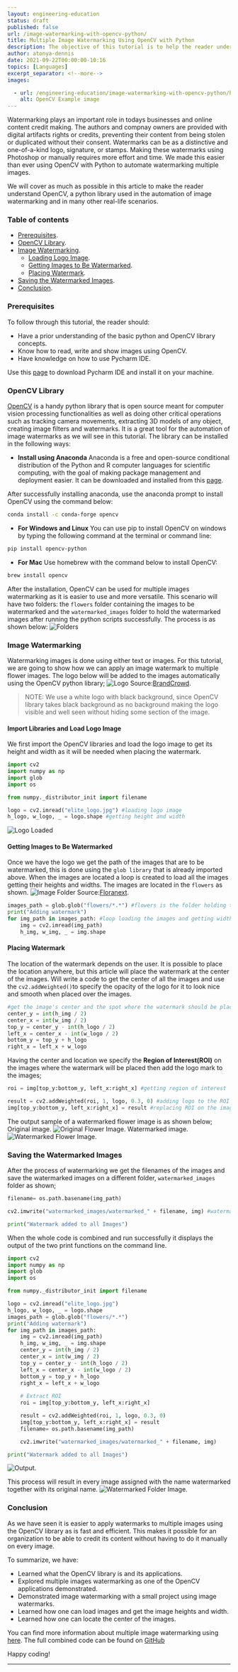 ```yaml
---
layout: engineering-education
status: draft
published: false
url: /image-watermarking-with-opencv-python/
title: Multiple Image Watermarking Using OpenCV with Python
description: The objective of this tutorial is to help the reader understand the concept of how one can automate the process of image watermarking on multiple images with less effort and time.
author: atonya-dennis
date: 2021-09-22T00:00:00-10:16
topics: [Languages]
excerpt_separator: <!--more-->
images:

  - url: /engineering-education/image-watermarking-with-opencv-python/hero.jpg
    alt: OpenCV Example image
---
```


Watermarking plays an important role in todays businesses and online content credit making. The authors and compnay owners are provided with digital artifacts rights or credits, preventing their content from being stolen or duplicated without their consent. Watermarks can be as a distinctive and one-of-a-kind logo, signature, or stamps. Making these watermarks using Photoshop or manually requires more effort and time. We made this easier than ever using OpenCV with Python to automate watermarking multiple images.     
<!--more-->
We will cover as much as possible in this article to make the reader understand OpenCV, a python library used in the automation of image watermarking and in many other real-life scenarios.

### Table of contents

- [Prerequisites](#prerequisites).
- [OpenCV Library](#opencv-library).
- [Image Watermarking](#image-watermarking).
  - [Loading Logo Image](#loading-logo-image).
  - [Getting Images to Be Watermarked](#getting-images-to-be-watermarked).
  - [Placing Watermark](#placing-watermark).
- [Saving the Watermarked Images](#saving-the-watermarked-images).
- [Conclusion](#conclusion).

### Prerequisites
To follow through this tutorial, the reader should:
- Have a prior understanding of the basic python and OpenCV library concepts.
- Know how to read, write and show images using OpenCV.
- Have knowledge on how to use Pycharm IDE.

Use this [page](https://www.jetbrains.com/pycharm/download/#section=windows) to download Pycharm IDE and install it on your machine.

### OpenCV Library
[OpenCV](https://www.mygreatlearning.com/blog/opencv-tutorial-in-python/) is a handy python library that is open source meant for computer vision processing functionalities as well as doing other critical operations such as tracking camera movements, extracting 3D models of any object, creating image filters and watermarks. It is a great tool for the automation of image watermarks as we will see in this tutorial.
The library can be installed in the following ways:
- **Install using Anaconda**
Anaconda is a free and open-source conditional distribution of the Python and R computer languages for scientific computing, with the goal of making package management and deployment easier. It can be downloaded and installed from this [page](https://www.anaconda.com/products/individual).

After successfully installing anaconda, use the anaconda prompt to install OpenCV using the command below:

```bash
conda install -c conda-forge opencv 
```
- **For Windows and Linux**
You can use pip to install OpenCV on windows by typing the following command at the terminal or command line:

```bash
pip install opencv-python
```
- **For Mac**
Use homebrew with the command below to install OpenCV:

```bash
brew install opencv
``` 
After the installation, OpenCV can be used for multiple images watermarking as it is easier to use and more versatile. This scenario will have two folders: the `flowers` folder containing the images to be watermarked and the `watermarked_images` folder to hold the watermarked images after running the python scripts successfully. The process is as shown below: 
![Folders](/engineering-education/image-watermarking-with-opencv-python/folder.jpg)

### Image Watermarking
Watermarking images is done using either text or images. For this tutorial, we are going  to show how we can apply an image watermark to multiple flower images. 
The logo below will be added to the images automatically using the OpenCV python library;
![Logo](/engineering-education/image-watermarking-with-opencv-python/logo.jpg)
Source:[BrandCrowd](https://www.brandcrowd.com/maker/logo/55ae8aa4-3e99-42dc-a985-b5d8af51bc4c/draft/17ac39c8-615c-4121-9a40-661aed0b2cb8?code=REMIND15V4&utm_modal=nomodal&ctkn=94dfb3a9-06f8-471d-95ef-d5c46a4f8269&utm_medium=email&utm_source=template-braze&utm_campaign=delete-draft&utm_content=delete-7-days-standard-flow-discount-20210916-variation&utm_term=edit-logo-button).
>NOTE: We use a white logo with black background, since OpenCV library takes black background as no background making the logo visible and well seen without hiding some section of the image.

#### Import Libraries and Load Logo Image
We first import the OpenCV libraries and load the logo image to get its height and width as it will be needed when placing the watermark.

```python
import cv2
import numpy as np
import glob
import os

from numpy._distributor_init import filename

logo = cv2.imread("elite_logo.jpg") #loading logo image
h_logo, w_logo, _ = logo.shape #getting height and width
```
![Logo Loaded](/engineering-education/image-watermarking-with-opencv-python/logo-loaded.jpg)
#### Getting Images to Be Watermarked
Once we have the logo we get the path of the images that are to be watermarked, this is done using the `glob library` that is already imported above. When the images are located a loop is created to load all the images getting their heights and widths. The images are located in the `flowers`  as shown.
![Image Folder](/engineering-education/image-watermarking-with-opencv-python/flowers.jpg)
Source:[Floranext](https://floranext.com/).

```python
images_path = glob.glob("flowers/*.*") #flowers is the folder holding the flower images to be watermarked.
print("Adding watermark")
for img_path in images_path: #loop loading the images and getting width and height
    img = cv2.imread(img_path)
    h_img, w_img, _ = img.shape
```
#### Placing Watermark
The location of the watermark depends on the user. It is possible to place the location anywhere, but this article will place the watermark at the center of the images. Will write a code to get the center of all the images and use the `cv2.addWeighted()`to specify the opacity of the logo for it to look nice and smooth when placed over the images.
```python
#get the image's center and the spot where the watermark should be placed
center_y = int(h_img / 2)
center_x = int(w_img / 2)
top_y = center_y - int(h_logo / 2)
left_x = center_x - int(w_logo / 2)
bottom_y = top_y + h_logo
right_x = left_x + w_logo
```
Having the center and location we specify the **Region of Interest(ROI)** on the images where the watermark will be placed then add the logo mark to the images;
```python
roi = img[top_y:bottom_y, left_x:right_x] #getting region of interest

result = cv2.addWeighted(roi, 1, logo, 0.3, 0) #adding logo to the ROI
img[top_y:bottom_y, left_x:right_x] = result #replacing ROI on the image
```
The output sample of a watermarked flower image is as shown below;
Original image.
![Original Flower Image](/engineering-education/image-watermarking-with-opencv-python/flowerB.jpg).
Watermarked image.
![Watermarked Flower Image](/engineering-education/image-watermarking-with-opencv-python/watermarked_flowerB.jpg).
### Saving the Watermarked Images
After the process of watermarking we get the filenames of the images and save the watermarked images on a different folder, `watermarked_images` folder as shown;
```python
filename= os.path.basename(img_path)

cv2.imwrite("watermarked_images/watermarked_" + filename, img) #watermarked_images is the folder holding the watermarked images.

print("Watermark added to all Images")
```
When the whole code is combined and run successfully it displays the output of the two print functions on the command line.

```python
import cv2
import numpy as np
import glob
import os

from numpy._distributor_init import filename

logo = cv2.imread("elite_logo.jpg")
h_logo, w_logo, _ = logo.shape
images_path = glob.glob("flowers/*.*")
print("Adding watermark")
for img_path in images_path:
    img = cv2.imread(img_path)
    h_img, w_img, _ = img.shape
    center_y = int(h_img / 2)
    center_x = int(w_img / 2)
    top_y = center_y - int(h_logo / 2)
    left_x = center_x - int(w_logo / 2)
    bottom_y = top_y + h_logo
    right_x = left_x + w_logo
  
    # Extract ROI
    roi = img[top_y:bottom_y, left_x:right_x]

    result = cv2.addWeighted(roi, 1, logo, 0.3, 0)
    img[top_y:bottom_y, left_x:right_x] = result
    filename= os.path.basename(img_path)

    cv2.imwrite("watermarked_images/watermarked_" + filename, img)

print("Watermark added to all Images")
```
![Output](/engineering-education/image-watermarking-with-opencv-python/output.jpg).

This process will result in every image assigned with the name watermarked together with its original name.
![Watermarked Folder Image](/engineering-education/image-watermarking-with-opencv-python/watermarked.jpg).

### Conclusion

As we have seen it is easier to apply watermarks to multiple images using the OpenCV library as is fast and efficient. This makes it possible for an organization to be able to credit its content without having to do it manually on every image.

To summarize, we have:

- Learned what the OpenCV library is and its applications.
- Explored multiple images watermarking as one of the OpenCV applications demonstrated.
- Demonstrated image watermarking with a small project using image watermarks.
- Learned how one can load images and get the image heights and width.
- Learned how one can locate the center of the images.

You can find more information about multiple image watermarking using [here](https://pysource.com/2020/04/10/add-watermark-to-multiple-images-with-opencv-and-python/).
The full combined code can be found on [GitHub](https://github.com/dentonya/Image_Watermarking)

Happy coding!

---

